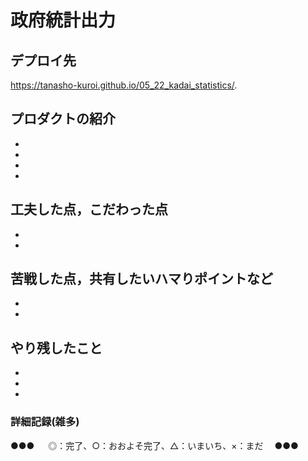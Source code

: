 # 政府統計出力

## デプロイ先

https://tanasho-kuroi.github.io/05_22_kadai_statistics/.

## プロダクトの紹介

-
-
-
-

## 工夫した点，こだわった点

-
-

## 苦戦した点，共有したいハマりポイントなど

-
-

## やり残したこと

-
-
-

### 詳細記録(雑多)

●●● 　 ◎：完了、○：おおよそ完了、△：いまいち、×：まだ　 ●●●
